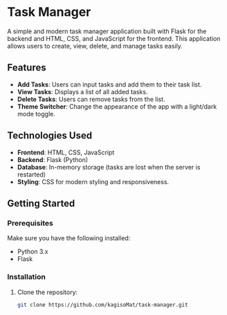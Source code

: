 # Task Manager

A simple and modern task manager application built with Flask for the backend and HTML, CSS, and JavaScript for the frontend. This application allows users to create, view, delete, and manage tasks easily.

## Features

- **Add Tasks**: Users can input tasks and add them to their task list.
- **View Tasks**: Displays a list of all added tasks.
- **Delete Tasks**: Users can remove tasks from the list.
- **Theme Switcher**: Change the appearance of the app with a light/dark mode toggle.

## Technologies Used

- **Frontend**: HTML, CSS, JavaScript
- **Backend**: Flask (Python)
- **Database**: In-memory storage (tasks are lost when the server is restarted)
- **Styling**: CSS for modern styling and responsiveness.

## Getting Started

### Prerequisites

Make sure you have the following installed:

- Python 3.x
- Flask

### Installation

1. Clone the repository:

   ```bash
   git clone https://github.com/kagisoMat/task-manager.git
